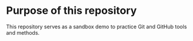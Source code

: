 # Purpose of this repository

This repository serves as a sandbox demo to practice Git and GitHub tools and methods.
